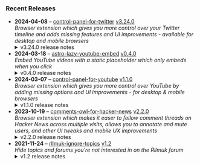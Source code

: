### Recent Releases

<!-- RECENT_RELEASES -->
<ul>
<li>
  <strong>2024-04-08</strong> – <a href="https://github.com/insin/control-panel-for-twitter">control-panel-for-twitter</a> <a href="https://github.com/insin/control-panel-for-twitter/releases/tag/v3.24.0">v3.24.0</a>
  <div><em>Browser extension which gives you more control over your Twitter timeline and adds missing features and UI improvements - available for desktop and mobile browsers</em></div>
  <details><summary>v3.24.0 release notes</summary><ul>
<li>Added an option to hide Jobs (enabled by default)</li>
<li>Added a "Show under focused tweets" sub-option to "Hide Bookmark button under tweets", which lets you show the bookmark button under focused tweets while hiding it elsewhere</li>
<li>Added a "Number of followers" sub-option to "Show people with over 1 million followers", which lets you show replies from people with 1K, 10K or 100K followers instead, as Premium is now being forced on certain users</li>
<li>Hide Premium upsells now hides the Highlights and Articles tabs in your own profile if you're not subscribed to Premium</li>
<li>Simplified the name of the option which hides sidebar contents to just "Hide sidebar contents"</li>
<li>Renamed a number of "Twitter Blue" options to "Premium"</li>
<li>Fixed getting Tweet and user info from React state - fixes restoring links under Tweets and showing/hiding blue check replies based on follower count</li>
</ul>
<hr>
<p>Available in the following extension stores:</p>
<p><a href="https://apps.apple.com/app/id1668516167?platform=iphone" rel="nofollow"><img src="https://user-images.githubusercontent.com/226692/216768643-4756e33c-1e61-41a7-9c56-9bd80f10bcc9.png" alt="Apple App Store" style="max-width: 100%;"></a> <a href="https://chrome.google.com/webstore/detail/control-panel-for-twitter" rel="nofollow"><img src="https://user-images.githubusercontent.com/226692/212897023-9e66b1b0-e1cd-44df-a4f2-3d5bda80c5f8.png" alt="Chrome Web Store" style="max-width: 100%;"></a> <a href="https://addons.mozilla.org/firefox/addon/control-panel-for-twitter/" rel="nofollow"><img src="https://user-images.githubusercontent.com/226692/212897487-f3993495-2032-44a4-b0c6-1bd1d9cc56dd.png" alt="Firefox Add-ons" style="max-width: 100%;"></a> <a href="https://microsoftedge.microsoft.com/addons/detail/control-panel-for-twitter/foccddlibbeccjiobcnakipdpkjiijjp" rel="nofollow"><img src="https://user-images.githubusercontent.com/226692/212897573-34b1af0a-dc5a-4aa2-a1e7-ca85d3823f9f.png" alt="Edge Add-ons" style="max-width: 100%;"></a></p></details>
</li>
<li>
  <strong>2024-03-18</strong> – <a href="https://github.com/insin/astro-lazy-youtube-embed">astro-lazy-youtube-embed</a> <a href="https://github.com/insin/astro-lazy-youtube-embed/releases/tag/v0.4.0">v0.4.0</a>
  <div><em>Embed YouTube videos with a static placeholder which only embeds when you click</em></div>
  <details><summary>v0.4.0 release notes</summary><h3>Added</h3>
<ul>
<li>Added a <code>thumbnail</code> prop, enabling use of the alternate screenshot thumbnails YouTube provides</li>
<li>Added a <code>cookie</code> flag prop to opt-in to using <code>www.youtube.com/embed</code> instead of <code>www.youtube-nocookie.com/embed</code></li>
<li>Added JSDoc to props to improve editor DX</li>
</ul>
<h3>Changed</h3>
<ul>
<li>The embed now uses <code>www.youtube-nocookie.com/embed</code> by default</li>
<li>The static embed thumbnail <code>&lt;img&gt;</code> now uses <code>loading="lazy"</code> by default</li>
<li>The static embed now uses a black background, so there isn't a flash of gradient when the thumbnail <code>&lt;img&gt;</code> lazy-loads</li>
<li>The static embed now uses <code>i.ytimg.com</code> instead of <code>img.youtube.com</code> for the thumbnail <code>&lt;img&gt;</code>, as per the YouTube site and its API</li>
<li>The <code>modestbranding</code> embed parameter was deprecated by YouTube on August 15, 2023 and now has no effect - removed it from the <code>embedParams</code> defaults and marked it as deprecated</li>
<li>The <code>thumbnailRes</code> prop now also supports passing the <code>mq</code>/<code>hq</code>/<code>sd</code> abbreviations YouTube uses</li>
</ul>
<h3>Fixed</h3>
<ul>
<li>Fixed overriding defaulted <code>&lt;iframe&gt;</code> attributes - Astro doesn't merge attributes on HTML elements, so user-supplied attributes need to come first</li>
</ul></details>
</li>
<li>
  <strong>2024-03-07</strong> – <a href="https://github.com/insin/control-panel-for-youtube">control-panel-for-youtube</a> <a href="https://github.com/insin/control-panel-for-youtube/releases/tag/v1.1.0">v1.1.0</a>
  <div><em>Browser extension which gives you more control over YouTube by adding missing options and UI improvements - for desktop &amp; mobile browsers</em></div>
  <details><summary>v1.1.0 release notes</summary><ul>
<li>Fixed Firefox permission issues (the extension was disabled by default after install on all platforms, it had to be manually enabled every time in Firefox for Android, and the Permissions page was completely blank in Firefox for Android so permissions couldn't be granted) by using Manifest Version 2 instead for the Firefox version</li>
<li>Improved the Japanese translation (thanks <a class="user-mention notranslate" data-hovercard-type="user" data-hovercard-url="/users/Catastravia/hovercard" data-octo-click="hovercard-link-click" data-octo-dimensions="link_type:self" href="https://github.com/Catastravia">@Catastravia</a>)</li>
<li>Fixed disconnectObservers() only disconnecting page observers</li>
</ul>
<p>hideShareThanksClip:</p>
<ul>
<li>Added a new option to hide the Share/Thanks/Clip buttons under a video (not enabled by default)</li>
</ul>
<p>hideChannels:</p>
<ul>
<li>You can now hide a channel while watching one of its videos - a "Hide channel" item is added to the video's ⋯ menu</li>
<li>This becomes an "Unhide channel" menu item if the channel is already hidden</li>
</ul>
<p>hideOpenApp:</p>
<ul>
<li>Fixed hiding "Open App" links when using YouTube in Japanese</li>
</ul>
<p>hideSponsored:</p>
<ul>
<li>Fixed related videos being hidden in the mobile version at tablet sizes when they contained an ad</li>
</ul>
<hr>
<p>Available in the following extension stores:</p>
<p><a href="https://apps.apple.com/app/id6478456678?platform=mac" rel="nofollow"><img src="https://private-user-images.githubusercontent.com/226692/308588488-1ad45460-be0b-48ff-bbb4-6721e77e6537.png?jwt=eyJhbGciOiJIUzI1NiIsInR5cCI6IkpXVCJ9.eyJpc3MiOiJnaXRodWIuY29tIiwiYXVkIjoicmF3LmdpdGh1YnVzZXJjb250ZW50LmNvbSIsImtleSI6ImtleTUiLCJleHAiOjE3MTUxMDE4MDYsIm5iZiI6MTcxNTEwMTUwNiwicGF0aCI6Ii8yMjY2OTIvMzA4NTg4NDg4LTFhZDQ1NDYwLWJlMGItNDhmZi1iYmI0LTY3MjFlNzdlNjUzNy5wbmc_WC1BbXotQWxnb3JpdGhtPUFXUzQtSE1BQy1TSEEyNTYmWC1BbXotQ3JlZGVudGlhbD1BS0lBVkNPRFlMU0E1M1BRSzRaQSUyRjIwMjQwNTA3JTJGdXMtZWFzdC0xJTJGczMlMkZhd3M0X3JlcXVlc3QmWC1BbXotRGF0ZT0yMDI0MDUwN1QxNzA1MDZaJlgtQW16LUV4cGlyZXM9MzAwJlgtQW16LVNpZ25hdHVyZT1hMzBjM2Y1ZTIwMTVmZDJjN2RhMmY4NjBlMDc0ZWIyYWVmNGNkZDRmNjMyNDI0ODZiMDgxOWQxZTRiOTJmYzk1JlgtQW16LVNpZ25lZEhlYWRlcnM9aG9zdCZhY3Rvcl9pZD0wJmtleV9pZD0wJnJlcG9faWQ9MCJ9.PFIh_Vjjtbe-qDjNirI6vrchD608yWuPGE0tZDX3kNg" alt="Mac App Store" content-type-secured-asset="image/png" secured-asset-link="" style="max-width: 100%;"></a> <a href="https://chromewebstore.google.com/detail/control-panel-for-youtube/lodcanccmfbpjjpnngindkkmiehimile" rel="nofollow"><img src="https://private-user-images.githubusercontent.com/226692/307584913-08b44d7b-61d5-49f2-9a76-607eb36fe407.png?jwt=eyJhbGciOiJIUzI1NiIsInR5cCI6IkpXVCJ9.eyJpc3MiOiJnaXRodWIuY29tIiwiYXVkIjoicmF3LmdpdGh1YnVzZXJjb250ZW50LmNvbSIsImtleSI6ImtleTUiLCJleHAiOjE3MTUxMDE4MDYsIm5iZiI6MTcxNTEwMTUwNiwicGF0aCI6Ii8yMjY2OTIvMzA3NTg0OTEzLTA4YjQ0ZDdiLTYxZDUtNDlmMi05YTc2LTYwN2ViMzZmZTQwNy5wbmc_WC1BbXotQWxnb3JpdGhtPUFXUzQtSE1BQy1TSEEyNTYmWC1BbXotQ3JlZGVudGlhbD1BS0lBVkNPRFlMU0E1M1BRSzRaQSUyRjIwMjQwNTA3JTJGdXMtZWFzdC0xJTJGczMlMkZhd3M0X3JlcXVlc3QmWC1BbXotRGF0ZT0yMDI0MDUwN1QxNzA1MDZaJlgtQW16LUV4cGlyZXM9MzAwJlgtQW16LVNpZ25hdHVyZT01YWViNTMyOWZlNmNiNTA5ZjVhM2ExNTY1NDFiYzgyOGZlYmVlN2JhZmNmMzdhZDc1NzQyZTU1MTRmZWY3YTRkJlgtQW16LVNpZ25lZEhlYWRlcnM9aG9zdCZhY3Rvcl9pZD0wJmtleV9pZD0wJnJlcG9faWQ9MCJ9.vsT3YkX91dNxjeY5_upxmW-JNgajXFZOYi9PPG3vj4o" alt="Chrome Web Store" content-type-secured-asset="image/png" secured-asset-link="" style="max-width: 100%;"></a> <a href="https://addons.mozilla.org/firefox/addon/control-panel-for-youtube/" rel="nofollow"><img src="https://private-user-images.githubusercontent.com/226692/307636781-566d72e8-bd40-43a4-9118-1768946f5b20.png?jwt=eyJhbGciOiJIUzI1NiIsInR5cCI6IkpXVCJ9.eyJpc3MiOiJnaXRodWIuY29tIiwiYXVkIjoicmF3LmdpdGh1YnVzZXJjb250ZW50LmNvbSIsImtleSI6ImtleTUiLCJleHAiOjE3MTUxMDE4MDYsIm5iZiI6MTcxNTEwMTUwNiwicGF0aCI6Ii8yMjY2OTIvMzA3NjM2NzgxLTU2NmQ3MmU4LWJkNDAtNDNhNC05MTE4LTE3Njg5NDZmNWIyMC5wbmc_WC1BbXotQWxnb3JpdGhtPUFXUzQtSE1BQy1TSEEyNTYmWC1BbXotQ3JlZGVudGlhbD1BS0lBVkNPRFlMU0E1M1BRSzRaQSUyRjIwMjQwNTA3JTJGdXMtZWFzdC0xJTJGczMlMkZhd3M0X3JlcXVlc3QmWC1BbXotRGF0ZT0yMDI0MDUwN1QxNzA1MDZaJlgtQW16LUV4cGlyZXM9MzAwJlgtQW16LVNpZ25hdHVyZT02MmZmZWY3OGE3ODdkNzI5M2FlY2Q0YzQzZjYwZjM1MGZjNzM5ZjY1ZmVlNTQ2YjllMTY4NjQ2MzExNjQwNjA1JlgtQW16LVNpZ25lZEhlYWRlcnM9aG9zdCZhY3Rvcl9pZD0wJmtleV9pZD0wJnJlcG9faWQ9MCJ9.3K2kVHCL6F_YlTIbSEzZlShS0ibN1VuP8voyhozGgxw" alt="Mozilla Add-ons" content-type-secured-asset="image/png" secured-asset-link="" style="max-width: 100%;"></a> <a href="https://microsoftedge.microsoft.com/addons/detail/llinnalaegmbpmjonmfbpklchphiabfo" rel="nofollow"><img src="https://private-user-images.githubusercontent.com/226692/308582850-d5ccf576-df4a-48c8-b881-17c1e8a0c6df.png?jwt=eyJhbGciOiJIUzI1NiIsInR5cCI6IkpXVCJ9.eyJpc3MiOiJnaXRodWIuY29tIiwiYXVkIjoicmF3LmdpdGh1YnVzZXJjb250ZW50LmNvbSIsImtleSI6ImtleTUiLCJleHAiOjE3MTUxMDE4MDYsIm5iZiI6MTcxNTEwMTUwNiwicGF0aCI6Ii8yMjY2OTIvMzA4NTgyODUwLWQ1Y2NmNTc2LWRmNGEtNDhjOC1iODgxLTE3YzFlOGEwYzZkZi5wbmc_WC1BbXotQWxnb3JpdGhtPUFXUzQtSE1BQy1TSEEyNTYmWC1BbXotQ3JlZGVudGlhbD1BS0lBVkNPRFlMU0E1M1BRSzRaQSUyRjIwMjQwNTA3JTJGdXMtZWFzdC0xJTJGczMlMkZhd3M0X3JlcXVlc3QmWC1BbXotRGF0ZT0yMDI0MDUwN1QxNzA1MDZaJlgtQW16LUV4cGlyZXM9MzAwJlgtQW16LVNpZ25hdHVyZT0wZjE0NjNiMTE1N2Y3NWIyYzJiZmM2NDlhZGZmODFjMDA4YmY2ZjA1YWI1MmNlYTI1OGZlZTFmYWQ3MDkzODI1JlgtQW16LVNpZ25lZEhlYWRlcnM9aG9zdCZhY3Rvcl9pZD0wJmtleV9pZD0wJnJlcG9faWQ9MCJ9.2F_3lIoXib2vSuvGjjRsGHYzD2DJwN17pqAHnEBLBFY" alt="Edge Add-ons" content-type-secured-asset="image/png" secured-asset-link="" style="max-width: 100%;"></a></p></details>
</li>
<li>
  <strong>2023-10-19</strong> – <a href="https://github.com/insin/comments-owl-for-hacker-news">comments-owl-for-hacker-news</a> <a href="https://github.com/insin/comments-owl-for-hacker-news/releases/tag/v2.2.0">v2.2.0</a>
  <div><em>Browser extension which makes it easer to follow comment threads on Hacker News across multiple visits, allows you to annotate and mute users, and other UI tweaks and mobile UX improvements</em></div>
  <details><summary>v2.2.0 release notes</summary><ul>
<li>Added an option to disable or require confirmation for hiding on list pages</li>
<li>Added an option to increase the contrast of submission text (enabled by default)</li>
</ul>
<hr>
<p>Available in the following extension stores:</p>
<p><a href="https://apps.apple.com/us/app/comments-owl-for-hacker-news/id6451333500" rel="nofollow"><img src="https://user-images.githubusercontent.com/226692/216768643-4756e33c-1e61-41a7-9c56-9bd80f10bcc9.png" alt="Apple App Store" style="max-width: 100%;"></a> <a href="https://addons.mozilla.org/en-US/firefox/addon/hn-comments-owl/" rel="nofollow"><img src="https://user-images.githubusercontent.com/226692/212897487-f3993495-2032-44a4-b0c6-1bd1d9cc56dd.png" alt="Firefox" style="max-width: 100%;"></a> <a href="https://chrome.google.com/webstore/detail/kpoggabejgbenjahggloahnnaolmfock?authuser=0&amp;hl=en" rel="nofollow"><img src="https://user-images.githubusercontent.com/226692/212897023-9e66b1b0-e1cd-44df-a4f2-3d5bda80c5f8.png" alt="Chrome" style="max-width: 100%;"></a></p></details>
</li>
<li>
  <strong>2021-11-24</strong> – <a href="https://github.com/insin/rllmuk-ignore-topics">rllmuk-ignore-topics</a> <a href="https://github.com/insin/rllmuk-ignore-topics/releases/tag/v1.2">v1.2</a>
  <div><em>Hide topics and forums you're not interested in on the Rllmuk forum</em></div>
  <details><summary>v1.2 release notes</summary><ul>
<li>Added support for the Fluid view</li>
<li>Added a collapse control for the Fluid sidebar</li>
</ul></details>
</li>
</ul>
<!-- /RECENT_RELEASES -->
